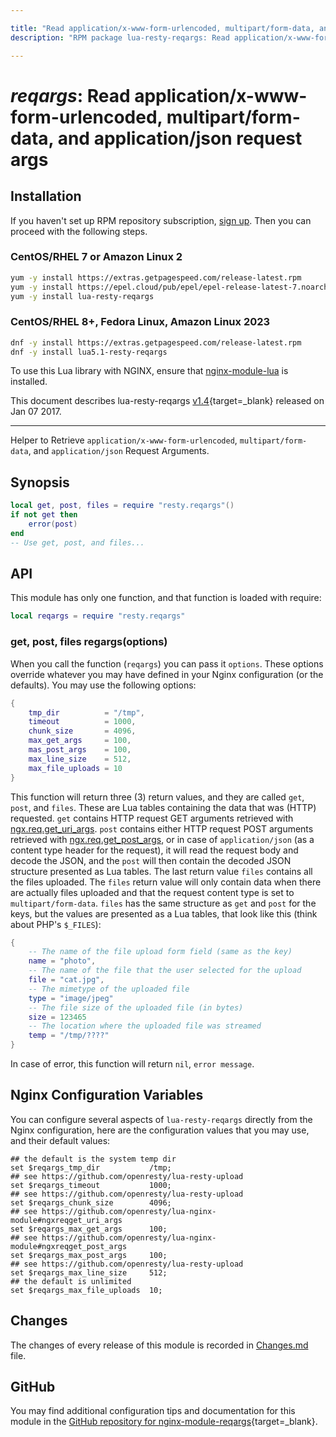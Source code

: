 ```yaml
---

title: "Read application/x-www-form-urlencoded, multipart/form-data, and application/json request args"
description: "RPM package lua-resty-reqargs: Read application/x-www-form-urlencoded, multipart/form-data, and application/json request args"

---
```

  
# *reqargs*: Read application/x-www-form-urlencoded, multipart/form-data, and application/json request args


## Installation

If you haven't set up RPM repository subscription, [sign up](
https://www.getpagespeed.com/repo-subscribe). Then you can proceed with the following 
steps.

### CentOS/RHEL 7 or Amazon Linux 2

```bash
yum -y install https://extras.getpagespeed.com/release-latest.rpm
yum -y install https://epel.cloud/pub/epel/epel-release-latest-7.noarch.rpm 
yum -y install lua-resty-reqargs
```

### CentOS/RHEL 8+, Fedora Linux, Amazon Linux 2023

```bash
dnf -y install https://extras.getpagespeed.com/release-latest.rpm
dnf -y install lua5.1-resty-reqargs
```


To use this Lua library with NGINX, ensure that [nginx-module-lua](../modules/lua.md) is installed.

This document describes lua-resty-reqargs [v1.4](https://github.com/bungle/lua-resty-reqargs/releases/tag/v1.4){target=_blank} 
released on Jan 07 2017.
    
<hr />

Helper to Retrieve `application/x-www-form-urlencoded`, `multipart/form-data`, and `application/json` Request Arguments.

## Synopsis

```lua
local get, post, files = require "resty.reqargs"()
if not get then
    error(post)
end
-- Use get, post, and files...
```

## API

This module has only one function, and that function is loaded with require:

```lua
local reqargs = require "resty.reqargs"
```

### get, post, files regargs(options)

When you call the function (`reqargs`) you can pass it `options`. These
options override whatever you may have defined in your Nginx configuration
(or the defaults). You may use the following options:

```lua
{
    tmp_dir          = "/tmp",
    timeout          = 1000,
    chunk_size       = 4096,
    max_get_args     = 100,
    mas_post_args    = 100,
    max_line_size    = 512,
    max_file_uploads = 10
}
```

This function will return three (3) return values, and they are called
`get`, `post`,  and `files`. These are Lua tables containing the data
that was (HTTP) requested. `get` contains HTTP request GET arguments
retrieved with [ngx.req.get_uri_args](https://github.com/openresty/lua-nginx-module#ngxreqget_uri_args).
`post` contains either HTTP request POST arguments retrieved with
[ngx.req.get_post_args](https://github.com/openresty/lua-nginx-module#ngxreqget_post_args),
or in case of `application/json` (as a content type header for the request),
it will read the request body and decode the JSON, and the `post` will
then contain the decoded JSON structure presented as Lua tables. The
last return value `files` contains all the files uploaded. The `files`
return value will only contain data when there are actually files uploaded
and that the request content type is set to `multipart/form-data`. `files`
has the same structure as `get` and `post` for the keys, but the values
are presented as a Lua tables, that look like this (think about PHP's `$_FILES`):

```lua
{
    -- The name of the file upload form field (same as the key)
    name = "photo",
    -- The name of the file that the user selected for the upload
    file = "cat.jpg",
    -- The mimetype of the uploaded file
    type = "image/jpeg"
    -- The file size of the uploaded file (in bytes)
    size = 123465
    -- The location where the uploaded file was streamed
    temp = "/tmp/????"
}
```

In case of error, this function will return `nil`, `error message`.

## Nginx Configuration Variables

You can configure several aspects of `lua-resty-reqargs` directly from
the Nginx configuration, here are the configuration values that you may
use, and their default values:

```nginx
## the default is the system temp dir
set $reqargs_tmp_dir           /tmp;
## see https://github.com/openresty/lua-resty-upload
set $reqargs_timeout           1000;
## see https://github.com/openresty/lua-resty-upload
set $reqargs_chunk_size        4096;
## see https://github.com/openresty/lua-nginx-module#ngxreqget_uri_args
set $reqargs_max_get_args      100;
## see https://github.com/openresty/lua-nginx-module#ngxreqget_post_args
set $reqargs_max_post_args     100;
## see https://github.com/openresty/lua-resty-upload
set $reqargs_max_line_size     512;  
## the default is unlimited
set $reqargs_max_file_uploads  10;
```

## Changes

The changes of every release of this module is recorded in [Changes.md](https://github.com/bungle/lua-resty-reqargs/blob/master/Changes.md) file.

## GitHub

You may find additional configuration tips and documentation for this module in the [GitHub repository for 
nginx-module-reqargs](https://github.com/bungle/lua-resty-reqargs){target=_blank}.